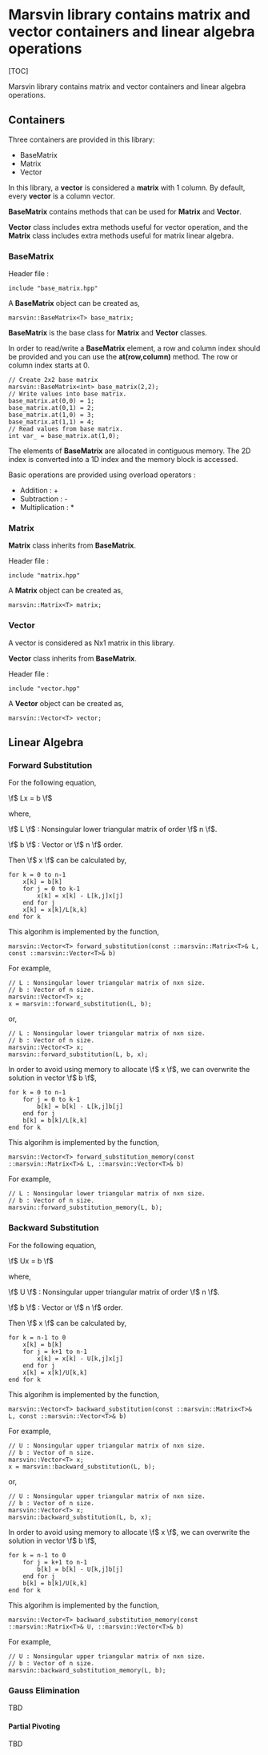 # Marsvin library contains matrix and vector containers and linear algebra operations

[TOC]

Marsvin library contains matrix and vector containers and linear algebra operations.

## Containers

Three containers are provided in this library:

* BaseMatrix
* Matrix
* Vector

In this library, a **vector** is considered a **matrix** with 1 column.
By default, every **vector** is a column vector.

**BaseMatrix** contains methods that can be used for **Matrix** and **Vector**.

**Vector** class includes extra methods useful for vector operation,
and the **Matrix** class includes extra methods useful for matrix linear algebra.

### BaseMatrix

Header file :

    include "base_matrix.hpp"

A **BaseMatrix** object can be created as,

    marsvin::BaseMatrix<T> base_matrix;

**BaseMatrix** is the base class for **Matrix** and **Vector** classes.

In order to read/write a **BaseMatrix** element, a row and column index should
be provided and you can use the **at(row,column)** method.
The row or column index starts at 0.

    // Create 2x2 base matrix
    marsvin::BaseMatrix<int> base_matrix(2,2);
    // Write values into base matrix.
    base_matrix.at(0,0) = 1;
    base_matrix.at(0,1) = 2;
    base_matrix.at(1,0) = 3;
    base_matrix.at(1,1) = 4;
    // Read values from base matrix.
    int var_ = base_matrix.at(1,0);

The elements of **BaseMatrix** are allocated in contiguous memory.
The 2D index is converted into a 1D index and the memory block is accessed.

Basic operations are provided using overload operators :

* Addition          : +
* Subtraction       : -
* Multiplication    : *

### Matrix

**Matrix** class inherits from **BaseMatrix**.

Header file :

    include "matrix.hpp"

A **Matrix** object can be created as,

    marsvin::Matrix<T> matrix;

### Vector

A vector is considered as Nx1 matrix in this library.

**Vector** class inherits from **BaseMatrix**.

Header file :

    include "vector.hpp"

A **Vector** object can be created as,

    marsvin::Vector<T> vector;

## Linear Algebra

### Forward Substitution

For the following equation,

\f$ Lx = b \f$

where,

\f$ L \f$ : Nonsingular lower triangular matrix of order \f$ n \f$.

\f$ b \f$ : Vector or \f$ n \f$ order.

Then \f$ x \f$ can be calculated by,

    for k = 0 to n-1
        x[k] = b[k]
        for j = 0 to k-1
            x[k] = x[k] - L[k,j]x[j]
        end for j
        x[k] = x[k]/L[k,k]
    end for k

This algorihm is implemented by the function,

    marsvin::Vector<T> forward_substitution(const ::marsvin::Matrix<T>& L, const ::marsvin::Vector<T>& b)

For example,

    // L : Nonsingular lower triangular matrix of nxn size.
    // b : Vector of n size.
    marsvin::Vector<T> x;
    x = marsvin::forward_substitution(L, b);

or,

    // L : Nonsingular lower triangular matrix of nxn size.
    // b : Vector of n size.
    marsvin::Vector<T> x;
    marsvin::forward_substitution(L, b, x);

In order to avoid using memory to allocate \f$ x \f$,
we can overwrite the solution in vector \f$ b \f$,

    for k = 0 to n-1
        for j = 0 to k-1
            b[k] = b[k] - L[k,j]b[j]
        end for j
        b[k] = b[k]/L[k,k]
    end for k

This algorihm is implemented by the function,

    marsvin::Vector<T> forward_substitution_memory(const ::marsvin::Matrix<T>& L, ::marsvin::Vector<T>& b)

For example,

    // L : Nonsingular lower triangular matrix of nxn size.
    // b : Vector of n size.
    marsvin::forward_substitution_memory(L, b);

### Backward Substitution

For the following equation,

\f$ Ux = b \f$

where,

\f$ U \f$ : Nonsingular upper triangular matrix of order \f$ n \f$.

\f$ b \f$ : Vector or \f$ n \f$ order.

Then \f$ x \f$ can be calculated by,

    for k = n-1 to 0
        x[k] = b[k]
        for j = k+1 to n-1
            x[k] = x[k] - U[k,j]x[j]
        end for j
        x[k] = x[k]/U[k,k]
    end for k

This algorihm is implemented by the function,

    marsvin::Vector<T> backward_substitution(const ::marsvin::Matrix<T>& L, const ::marsvin::Vector<T>& b)

For example,

    // U : Nonsingular upper triangular matrix of nxn size.
    // b : Vector of n size.
    marsvin::Vector<T> x;
    x = marsvin::backward_substitution(L, b);

or,

    // U : Nonsingular upper triangular matrix of nxn size.
    // b : Vector of n size.
    marsvin::Vector<T> x;
    marsvin::backward_substitution(L, b, x);

In order to avoid using memory to allocate \f$ x \f$,
we can overwrite the solution in vector \f$ b \f$,

    for k = n-1 to 0
        for j = k+1 to n-1
            b[k] = b[k] - U[k,j]b[j]
        end for j
        b[k] = b[k]/U[k,k]
    end for k

This algorihm is implemented by the function,

    marsvin::Vector<T> backward_substitution_memory(const ::marsvin::Matrix<T>& U, ::marsvin::Vector<T>& b)

For example,

    // U : Nonsingular upper triangular matrix of nxn size.
    // b : Vector of n size.
    marsvin::backward_substitution_memory(L, b);

### Gauss Elimination

TBD

#### Partial Pivoting

TBD

